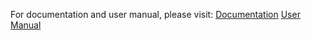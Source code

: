 For documentation and user manual, please visit:
[Documentation](https://drive.google.com/file/d/1LDpPAX7FJsZ7rne8osU6yQY-keAQzyYi/view?usp=sharing)
[User Manual](https://drive.google.com/file/d/1gHkADRp6ooSf79tvedUbRIL6AZl3Huqx/view?usp=sharing)
